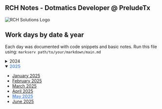 ## RCH Notes - Dotmatics Developer @ PreludeTx

![RCH Solutions Logo](https://www.rchsolutions.com/wp-content/uploads/2019/04/rch.logo_.fullcolor-1.png)

## Work days by date & year

Each day was documented with code snippets and basic notes.
Run this file using: `markserv path/to/your/markdown/main.md`

<details close>
<summary>2024</summary>

  - [October 2024](./2024/10_2024.md)
  - [November 2024](./2024/11_2024.md)
  - [December 2024](./2024/12_2024.md)
</details>


<details open>
<summary><span style="color:#6495ED; font-weight:bold;">2025</summary>

  - [January 2025](./2025/01_2025.md)
  - [February 2025](./2025/02_2025.md)
  - [March 2025](./2025/03_2025.md)
  - [April 2025](./2025/04_2025.md)
  - <a href="./2025/05_2025.md" style="color:#6495ED; font-weight: bold;">May 2025</a>
  - [June 2025](./2025/06_2025.md)
</details>
